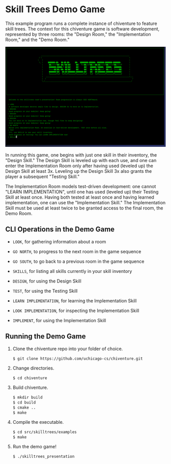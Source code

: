 # Skill Trees Demo Game
This example program runs a complete instance of chiventure to feature skill
trees. The context for this chiventure game is software development, represented
by three rooms: the "Design Room," the "Implementation Room," and the "Demo
Room."

![Skill Trees Demo](skilltrees_demo.png)

In running this game, one begins with just one skill in their inventory, the
"Design Skill." The Design Skill is leveled up with each use, and one can enter
the Implementation Room only after having used (leveled up) the Design Skill at
least 3x. Leveling up the Design Skill 3x also grants the player a subsequent
"Testing Skill."

The Implementation Room models test-driven development: one cannot
"LEARN IMPLEMENTATION", until one has used (leveled up) their Testing Skill at
least once. Having both tested at least once and having learned implementation,
one can use the "Implementation Skill." The Implementation Skill must be used at
least twice to be granted access to the final room, the Demo Room.

## CLI Operations in the Demo Game
* `LOOK`, for gathering information about a room
* `GO NORTH`, to progress to the next room in the game sequence
* `GO SOUTH`, to go back to a previous room in the game sequence
* `SKILLS`, for listing all skills currently in your skill inventory

* `DESIGN`, for using the Design Skill

* `TEST`, for using the Testing Skill

* `LEARN IMPLEMENTATION`, for learning the Implementation Skill
* `LOOK IMPLEMENTATION`, for inspecting the Implementation Skill
* `IMPLEMENT`, for using the Implementation Skill

## Running the Demo Game
1. Clone the chiventure repo into your folder of choice.
    ```
    $ git clone https://github.com/uchicago-cs/chiventure.git
    ```
2. Change directories.
    ```
    $ cd chiventure
    ```
3. Build chiventure.
    ```
    $ mkdir build
    $ cd build
    $ cmake ..
    $ make
    ```
4. Compile the executable.
    ```
    $ cd src/skilltrees/examples
    $ make
    ```
5. Run the demo game!
    ```
    $ ./skilltrees_presentation
    ```
